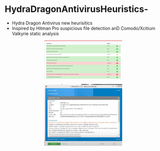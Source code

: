 # HydraDragonAntivirusHeuristics-
- Hydra Dragon Antivirus new heurisitics
- Inspired by Hitman Pro suspicious file detection anD Comodo/Xcitium Valkyrie static analysis
<p align="center">
<img src="assets/comodovalkyrie.png" width=250px>
</p>
<p align="center">
<img src="assets/hitmanpro.png" width=250px>
</p>